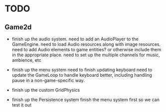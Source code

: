 # TODO

## Game2d
- finish up the audio system.
need to add an AudioPlayer to the GameEngine.
need to load Audio resources along with image resources.
need to add Audio elements to game entities?
  or otherwise include them in the appropriate place.
need to set up the multiple channels for music, ambience, etc

- finish up the menu system
need to finish updating keyboard
need to update the GameLoop to handle keyboard better,
  including handling pause in a non-game-specific way.

- finish up the custom GridPhysics

- finish up the Persistence system
finish the menu system first so we can test it out